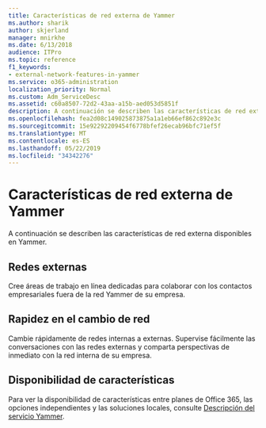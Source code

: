 ```yaml
---
title: Características de red externa de Yammer
ms.author: sharik
author: skjerland
manager: mnirkhe
ms.date: 6/13/2018
audience: ITPro
ms.topic: reference
f1_keywords:
- external-network-features-in-yammer
ms.service: o365-administration
localization_priority: Normal
ms.custom: Adm_ServiceDesc
ms.assetid: c60a8507-72d2-43aa-a15b-aed053d5851f
description: A continuación se describen las características de red externa disponibles en Yammer.
ms.openlocfilehash: fea2d08c149025873875a1a1eb66ef862c892e3c
ms.sourcegitcommit: 15e92292209454f6778bfef26ecab96bfc71ef5f
ms.translationtype: MT
ms.contentlocale: es-ES
ms.lasthandoff: 05/22/2019
ms.locfileid: "34342276"
---
```

# <a name="external-network-features-in-yammer"></a>Características de red externa de Yammer

A continuación se describen las características de red externa disponibles en Yammer.
  
## <a name="external-networks"></a>Redes externas
<a name="bkmk_ExternalNetworks"> </a>

Cree áreas de trabajo en línea dedicadas para colaborar con los contactos empresariales fuera de la red Yammer de su empresa.
  
## <a name="fast-network-switching"></a>Rapidez en el cambio de red
<a name="bkmk_FastNetworkSwitching"> </a>

Cambie rápidamente de redes internas a externas. Supervise fácilmente las conversaciones con las redes externas y comparta perspectivas de inmediato con la red interna de su empresa.
  
## <a name="feature-availability"></a>Disponibilidad de características
<a name="bkmk_FastNetworkSwitching"> </a>

Para ver la disponibilidad de características entre planes de Office 365, las opciones independientes y las soluciones locales, consulte [Descripción del servicio Yammer](yammer-service-description.md).